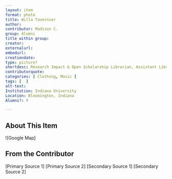 ```yaml
---
layout: item
format: photo
title: Willa Tavernier 
author: 
contributor: Madison C.
group: Alumni
title within group: 
creator: 
externalurl: 
embedurl: 
creationdate: 
type: picture?
shortdesc: Research Impact & Open Scholarship Librarian, Assistant Librarian
contributorquote: 
categories: [ Clothing, Music ]
tags: [  ]
alt-text:
Institution: Indiana University
Location: Bloomington, Indiana
Alumni?: Y 

---
```


## About This Item


![Google Map]

## From the Contributor

 
[Primary Source 1]
[Primary Source 2]
[Secondary Source 1]
[Secondary Source 2]
